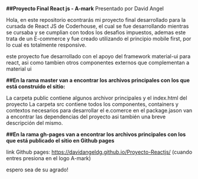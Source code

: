 **##Proyecto Final React js - A-mark**
Presentado por David Angel

Hola, en este repositorio econtrarás mi proyecto final desarrollado para la cursada de React JS de Coderhouse, el cual se fue desarrollando mientras se cursaba y se cumplian con todos los desafios impuestos, ademas este trata de un E-commerce y fue creado utilizando el principio mobile first, por lo cual es totalmente responsive.

este proyecto fue desarrollado con el apoyo del framework material-ui para react, asi como tambien otros componentes externos que complementan a material ui

**##En la rama master van a encontrar los archivos principales con los que está construido el sitio:**

La carpeta public contiene algunos archivor principales y el index.html del proyecto
La carpeta src contiene todos los componentes, containers y contextos necesarios para desarrollar el e.comerce
en el package.jason van a encontrar las dependencias del proyecto asi también una breve descripción del mismo.

**##En la rama gh-pages van a encontrar los archivos principales con los que está publicado el sitio en Github pages**

link Github pages: https://davidangeldg.github.io/Proyecto-Reactjs/ (cuando entres presiona en el logo A-mark)

espero sea de su agrado!
